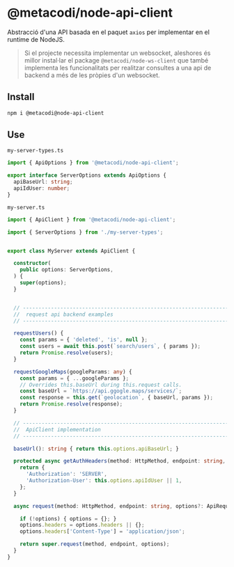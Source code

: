# @metacodi/node-api-client

Abstracció d'una API basada en el paquet `axios` per implementar en el runtime de NodeJS.

> Si el projecte necessita implementar un websocket, aleshores és millor instal·lar el package `@metacodi/node-ws-client` que també implementa les funcionalitats per realitzar consultes a una api de backend a més de les pròpies d'un websocket.


## Install

```sh
npm i @metacodi@node-api-client
```

## Use

`my-server-types.ts`
```typescript
import { ApiOptions } from '@metacodi/node-api-client';

export interface ServerOptions extends ApiOptions {
  apiBaseUrl: string;
  apiIdUser: number;
}
```


`my-server.ts`

```typescript
import { ApiClient } from '@metacodi/node-api-client';

import { ServerOptions } from './my-server-types';


export class MyServer extends ApiClient {

  constructor(
    public options: ServerOptions,
  ) {
    super(options);
  }


  // ---------------------------------------------------------------------------------------------------
  //  request api backend examples
  // ---------------------------------------------------------------------------------------------------

  requestUsers() {
    const params = { 'deleted', 'is', null };
    const users = await this.post(`search/users`, { params });
    return Promise.resolve(users);
  }

  requestGoogleMaps(googleParams: any) {
    const params = { ...googleParams };
    // Overrides this.baseUrl during this.request calls.
    const baseUrl = `https://api.ggogle.maps/services/`;
    const response = this.get(`geolocation`, { baseUrl, params });
    return Promise.resolve(response);
  }

  // ---------------------------------------------------------------------------------------------------
  //  ApiClient implementation
  // ---------------------------------------------------------------------------------------------------

  baseUrl(): string { return this.options.apiBaseUrl; }

  protected async getAuthHeaders(method: HttpMethod, endpoint: string, params: any) {
    return {
      'Authorization': 'SERVER',
      'Authorization-User': this.options.apiIdUser || 1,
    }; 
  }

  async request(method: HttpMethod, endpoint: string, options?: ApiRequestOptions): Promise<any> {

    if (!options) { options = {}; }
    options.headers = options.headers || {};
    options.headers['Content-Type'] = 'application/json';

    return super.request(method, endpoint, options);
  }
}
```
